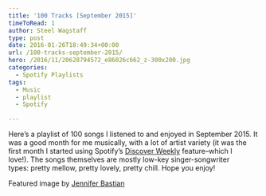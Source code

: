 ```yaml
---
title: '100 Tracks [September 2015]'
timeToRead: 1 
author: Steel Wagstaff
type: post
date: 2016-01-26T18:49:34+00:00
url: /100-tracks-september-2015/
hero: /2016/11/20628794572_e86026c662_z-300x200.jpg
categories:
  - Spotify Playlists
tags:
  - Music
  - playlist
  - Spotify

---
```

Here&#8217;s a playlist of 100 songs I listened to and enjoyed in September 2015. It was a good month for me musically, with a lot of artist variety (it was the first month I started using Spotify&#8217;s <a href="http://qz.com/571007/the-magic-that-makes-spotifys-discover-weekly-playlists-so-damn-good/" target="_blank">Discover Weekly</a> feature&#8211;which I love!). The songs themselves are mostly low-key singer-songwriter types: pretty mellow, pretty lovely, pretty chill. Hope you enjoy!



Featured image by <a href="http://jenniferbastianphotography.com" target="_blank">Jennifer Bastian</a>
